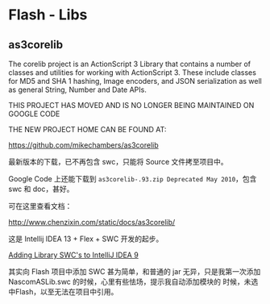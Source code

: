 # Flash - Libs

## as3corelib

The corelib project is an ActionScript 3 Library that contains a number of classes and utilities for working with ActionScript 3. These include classes for MD5 and SHA 1 hashing, Image encoders, and JSON serialization as well as general String, Number and Date APIs.

THIS PROJECT HAS MOVED AND IS NO LONGER BEING MAINTAINED ON GOOGLE CODE

THE NEW PROJECT HOME CAN BE FOUND AT:

https://github.com/mikechambers/as3corelib <sup><i class="fa fa-external-link fa-fw"></i></sup>

最新版本的下载，已不再包含 swc，只能将 Source 文件拷至项目中。

Google Code 上还能下载到 ```as3corelib-.93.zip Deprecated	May 2010```，包含 swc 和 doc，甚好。

可在这里查看文档：

http://www.chenzixin.com/static/docs/as3corelib/ <sup><i class="fa fa-external-link fa-fw"></i></sup>

这是 Intellij IDEA 13 + Flex + SWC 开发的起步。

[Adding Library SWC's to IntelliJ IDEA 9](http://newtriks.com/2010/01/25/adding-library-swcs-to-intellij-idea-9/)<sup><i class="fa fa-external-link fa-fw"></i></sup>

其实向 Flash 项目中添加 SWC 甚为简单，和普通的 jar 无异，只是我第一次添加 NascomASLib.swc 的时候，心里有些怯场，提示我自动添加模块的
时候，未选中Flash，以至无法在项目中引用。